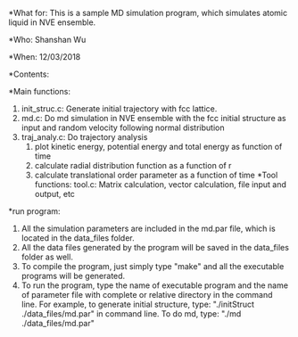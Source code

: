 *What for: This is a sample MD simulation program, which simulates atomic liquid in NVE ensemble.

*Who: Shanshan Wu 

*When: 12/03/2018 

*Contents:

*Main functions:
1. init_struc.c: Generate initial trajectory with fcc lattice.
2. md.c: Do md simulation in NVE ensemble with the fcc initial structure as input and random velocity following normal distribution
3. traj_analy.c: Do trajectory analysis
	1. plot kinetic energy, potential energy and total energy as function of time
	2. calculate radial distribution function as a function of r
	3. calculate translational order parameter as a function of time
*Tool functions:
tool.c: Matrix calculation, vector calculation, file input and output, etc

*run program:
1. All the simulation parameters are included in the md.par file, which is located in the data_files folder.
2. All the data files generated by the program will be saved in the data_files folder as well.
3. To compile the program, just simply type "make" and all the executable programs will be generated.
4. To run the program, type the name of executable program and the name of parameter file with complete or relative directory in the command line. For example, to generate initial structure, type: "./initStruct ./data_files/md.par" in command line. To do md, type: "./md ./data_files/md.par"
